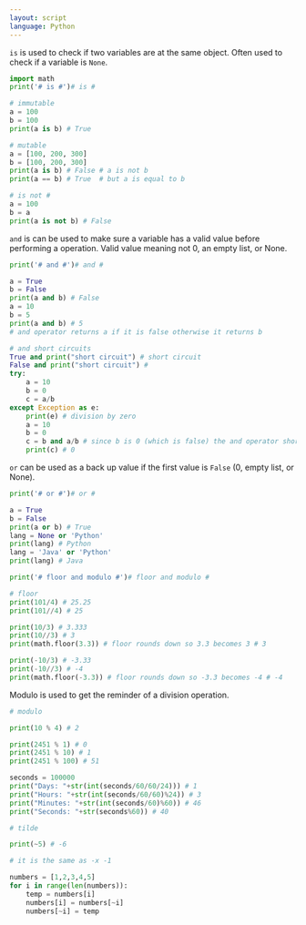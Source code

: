 ```yaml
---
layout: script
language: Python
---
```


`is` is used to check if two variables are at the same object. Often used to check if a variable is `None`.

```python
import math
print('# is #')# is #

# immutable
a = 100
b = 100
print(a is b) # True

# mutable
a = [100, 200, 300]
b = [100, 200, 300]
print(a is b) # False # a is not b 
print(a == b) # True  # but a is equal to b 

# is not #
a = 100
b = a
print(a is not b) # False
```

`and` is can be used to make sure a variable has a valid value before performing a operation. Valid value meaning not 0, an empty list, or None.

```python
print('# and #')# and #

a = True
b = False
print(a and b) # False
a = 10
b = 5
print(a and b) # 5
# and operator returns a if it is false otherwise it returns b

# and short circuits
True and print("short circuit") # short circuit
False and print("short circuit") #
try:
    a = 10
    b = 0
    c = a/b
except Exception as e:
    print(e) # division by zero
    a = 10
    b = 0
    c = b and a/b # since b is 0 (which is false) the and operator short circuits and returns 0 
    print(c) # 0
```

`or` can be used as a back up value if the first value is `False` (0, empty list, or None).

```python
print('# or #')# or #

a = True
b = False
print(a or b) # True
lang = None or 'Python'
print(lang) # Python
lang = 'Java' or 'Python'
print(lang) # Java

print('# floor and modulo #')# floor and modulo #

# floor
print(101/4) # 25.25
print(101//4) # 25

print(10/3) # 3.333
print(10//3) # 3
print(math.floor(3.3)) # floor rounds down so 3.3 becomes 3 # 3

print(-10/3) # -3.33
print(-10//3) # -4
print(math.floor(-3.3)) # floor rounds down so -3.3 becomes -4 # -4
```

Modulo is used to get the reminder of a division operation.

```python
# modulo

print(10 % 4) # 2

print(2451 % 1) # 0
print(2451 % 10) # 1
print(2451 % 100) # 51

seconds = 100000
print("Days: "+str(int(seconds/60/60/24))) # 1
print("Hours: "+str(int(seconds/60/60)%24)) # 3
print("Minutes: "+str(int(seconds/60)%60)) # 46
print("Seconds: "+str(seconds%60)) # 40

# tilde

print(~5) # -6

# it is the same as -x -1

numbers = [1,2,3,4,5]
for i in range(len(numbers)):
    temp = numbers[i]
    numbers[i] = numbers[~i]
    numbers[~i] = temp

```